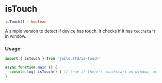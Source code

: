 
# isTouch
```ts 
isTouch() : boolean
```

A simple version to detect if device has touch. It checks if it has `touchstart` in window.

### Usage

```js
import { isTouch } from 'jails.std/is-touch'

async function main () {
  console.log( isTouch() ) // true if there's touchstart on window, or false otherwise.
}

```
